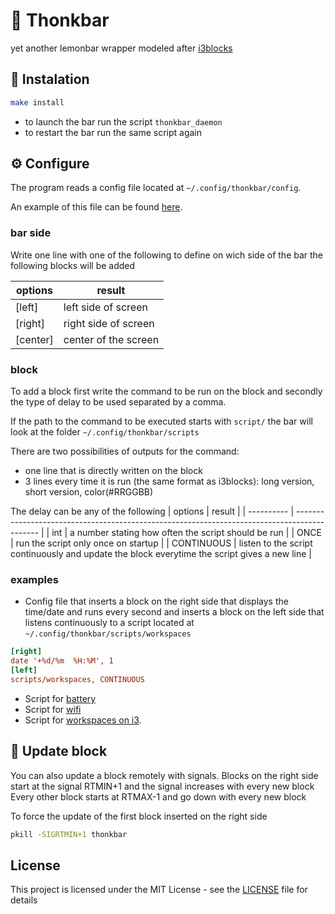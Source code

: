 # 🤔 Thonkbar
yet another lemonbar wrapper modeled after [i3blocks](https://github.com/vivien/i3blocks)

## :link: Instalation
```bash
make install
```
* to launch the bar run the script `thonkbar_daemon`
* to restart the bar run the same script again

## ⚙️ Configure
The program reads a config file located at `~/.config/thonkbar/config`.

An example of this file can be found [here](https://github.com/JoseFilipeFerreira/toolbelt/blob/master/powertools/thonkbar/config).

### bar side
Write one line with one of the following to define on wich side of the bar the
following blocks will be added

| options   | result               |
| --------- | -------------------- |
| [left]    | left side of screen  |
| [right]   | right side of screen |
| [center]  | center of the screen |

### block
To add a block first write the command to be run on the block and secondly the
type of delay to be used separated by a comma.

If the path to the command to be executed starts with `script/` the bar will look at the folder `~/.config/thonkbar/scripts`

There are two possibilities of outputs for the command:
* one line that is directly written on the block
* 3 lines every time it is run (the same format as i3blocks): long version, short version, color(#RRGGBB)


The delay can be any of the following
| options    | result                                                                                       |
| ---------- | -------------------------------------------------------------------------------------------- |
| int        | a number stating how often the script should be run                                          |
| ONCE       | run the script only once on startup                                                          |
| CONTINUOUS | listen to the script continuously and update the block everytime the script gives a new line |


### examples
* Config file that inserts a block on the right side that displays the time/date and runs every second and inserts a block on the left side that listens continuously to a script located at `~/.config/thonkbar/scripts/workspaces`
```ini
[right]
date '+%d/%m  %H:%M', 1
[left]
scripts/workspaces, CONTINUOUS
 ```
* Script for [battery](https://github.com/JoseFilipeFerreira/toolbelt/blob/master/powertools/thonkbar/scripts/battery)
* Script for [wifi](https://github.com/JoseFilipeFerreira/toolbelt/blob/master/powertools/thonkbar/scripts/wifi)
* Script for [workspaces on i3](https://github.com/JoseFilipeFerreira/toolbelt/blob/master/powertools/thonkbar/scripts/workspaces).

## 📡 Update block
You can also update a block remotely with signals.
Blocks on the right side start at the signal RTMIN+1 and the signal increases with every new block
Every other block starts at RTMAX-1 and go down with every new block

To force the update of the first block inserted on the right side 
```bash
pkill -SIGRTMIN+1 thonkbar
```

## License
This project is licensed under the MIT License - see the [LICENSE](LICENSE) file for details
